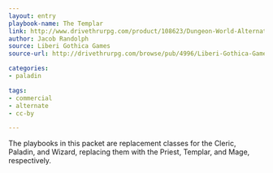 ```yaml
---
layout: entry
playbook-name: The Templar
link: http://www.drivethrurpg.com/product/108623/Dungeon-World-Alternative-Playbooks
author: Jacob Randolph
source: Liberi Gothica Games
source-url: http://drivethrurpg.com/browse/pub/4996/Liberi-Gothica-Games

categories:
- paladin

tags:
- commercial
- alternate
- cc-by

---
```


The playbooks in this packet are replacement classes for the Cleric, Paladin, and Wizard, replacing them with the Priest, Templar, and Mage, respectively.
